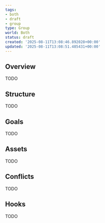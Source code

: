 ```yaml
---
tags:
- both
- draft
- group
type: Group
world: Both
status: draft
created: '2025-08-11T13:08:46.892028+00:00'
updated: '2025-08-11T13:08:51.485431+00:00'
---
```



## Overview

TODO
## Structure

TODO
## Goals

TODO
## Assets

TODO
## Conflicts

TODO
## Hooks

TODO
